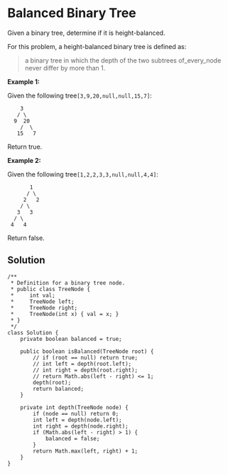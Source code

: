 # Balanced Binary Tree

Given a binary tree, determine if it is height-balanced.

For this problem, a height-balanced binary tree is defined as:

> a binary tree in which the depth of the two subtrees of_every_node never differ by more than 1.

**Example 1:**

Given the following tree`[3,9,20,null,null,15,7]`:

```
    3
   / \
  9  20
    /  \
   15   7
```

Return true.  
  
**Example 2:**

Given the following tree`[1,2,2,3,3,null,null,4,4]`:

```
       1
      / \
     2   2
    / \
   3   3
  / \
 4   4
```

Return false.

## Solution

```
/**
 * Definition for a binary tree node.
 * public class TreeNode {
 *     int val;
 *     TreeNode left;
 *     TreeNode right;
 *     TreeNode(int x) { val = x; }
 * }
 */
class Solution {
    private boolean balanced = true;
    
    public boolean isBalanced(TreeNode root) {
        // if (root == null) return true;
        // int left = depth(root.left);
        // int right = depth(root.right);
        // return Math.abs(left - right) <= 1;
        depth(root);
        return balanced;
    }
    
    private int depth(TreeNode node) {
        if (node == null) return 0;
        int left = depth(node.left);
        int right = depth(node.right);
        if (Math.abs(left - right) > 1) {
            balanced = false;
        }
        return Math.max(left, right) + 1;
    }
}
```




